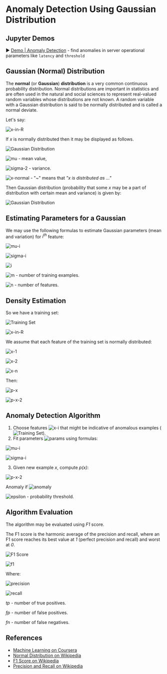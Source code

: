 # Anomaly Detection Using Gaussian Distribution

## Jupyter Demos

▶️ [Demo | Anomaly Detection](https://nbviewer.jupyter.org/github/trekhleb/homemade-machine-learning/blob/master/notebooks/anomaly_detection/anomaly_detection_gaussian_demo.ipynb) - find anomalies in server operational parameters like `latency` and `threshold`

## Gaussian (Normal) Distribution

The **normal** (or **Gaussian**) **distribution** is a very common continuous probability distribution. Normal distributions are important in statistics and are often used in the natural and social sciences to represent real-valued random variables whose distributions are not known. A random variable with a Gaussian distribution is said to be normally distributed and is called a normal deviate.

Let's say:

![x-in-R](../../images/anomaly_detection/x-in-R.svg)

If _x_ is normally distributed then it may be displayed as follows.

![Gaussian Distribution](https://upload.wikimedia.org/wikipedia/commons/7/74/Normal_Distribution_PDF.svg)

![mu](../../images/anomaly_detection/mu.svg) - mean value,

![sigma-2](../../images/anomaly_detection/sigma-2.svg) - variance.

![x-normal](../../images/anomaly_detection/x-normal.svg) - "~" means that _"x is distributed as ..."_

Then Gaussian distribution (probability that some _x_ may be a part of distribution with certain mean and variance) is given by:

![Gaussian Distribution](../../images/anomaly_detection/p.svg)

## Estimating Parameters for a Gaussian

We may use the following formulas to estimate Gaussian parameters (mean and variation) for _i<sup>th</sup>_ feature:

![mu-i](../../images/anomaly_detection/mu-i.svg)

![sigma-i](../../images/anomaly_detection/sigma-i.svg)

![i](../../images/anomaly_detection/i.svg)

![m](../../images/anomaly_detection/m.svg) - number of training examples.

![n](../../images/anomaly_detection/n.svg) - number of features.

## Density Estimation

So we have a training set:

![Training Set](../../images/anomaly_detection/training-set.svg)

![x-in-R](../../images/anomaly_detection/x-in-R.svg)

We assume that each feature of the training set is normally distributed:

![x-1](../../images/anomaly_detection/x-1.svg)

![x-2](../../images/anomaly_detection/x-2.svg)

![x-n](../../images/anomaly_detection/x-n.svg)

Then:

![p-x](../../images/anomaly_detection/p-x.svg)

![p-x-2](../../images/anomaly_detection/p-x-2.svg)

## Anomaly Detection Algorithm

1. Choose features ![x-i](../../images/anomaly_detection/x-i.svg) that might be indicative of anomalous examples (![Training Set](../../images/anomaly_detection/training-set.svg)).
2. Fit parameters ![params](../../images/anomaly_detection/params.svg) using formulas:

![mu-i](../../images/anomaly_detection/mu-i.svg)

![sigma-i](../../images/anomaly_detection/sigma-i.svg)

3. Given new example _x_, compute _p(x)_:

![p-x-2](../../images/anomaly_detection/p-x-2.svg)

Anomaly if ![anomaly](../../images/anomaly_detection/anomaly.svg)

![epsilon](../../images/anomaly_detection/epsilon.svg) - probability threshold.

## Algorithm Evaluation

The algorithm may be evaluated using _F1_ score.

The F1 score is the harmonic average of the precision and recall, where an F1 score reaches its best value at _1_ (perfect precision and recall) and worst at _0_.

![F1 Score](https://upload.wikimedia.org/wikipedia/commons/2/26/Precisionrecall.svg)

![f1](../../images/anomaly_detection/f1.svg)

Where:

![precision](../../images/anomaly_detection/precision.svg)

![recall](../../images/anomaly_detection/recall.svg)

_tp_ - number of true positives.

_fp_ - number of false positives.

_fn_ - number of false negatives.

## References

- [Machine Learning on Coursera](https://www.coursera.org/learn/machine-learning)
- [Normal Distribution on Wikipedia](https://en.wikipedia.org/wiki/Normal_distribution)
- [F1 Score on Wikipedia](https://en.wikipedia.org/wiki/F1_score)
- [Precision and Recall on Wikipedia](https://en.wikipedia.org/wiki/Precision_and_recall)
  